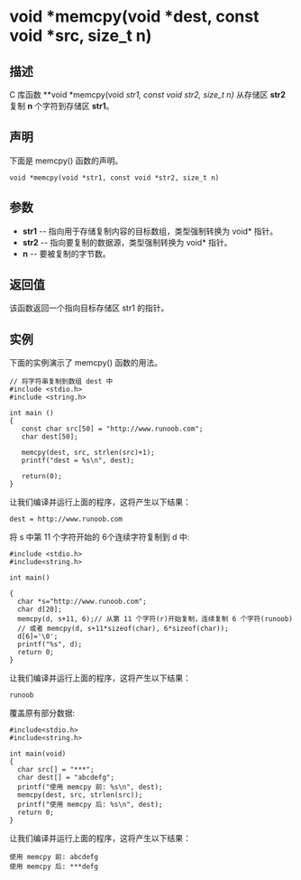 # void *memcpy(void *dest, const void *src, size_t n)

## 描述

C 库函数 **void \*memcpy(void *str1, const void *str2, size_t n)** 从存储区 **str2** 复制 **n** 个字符到存储区 **str1**。

## 声明

下面是 memcpy() 函数的声明。

```
void *memcpy(void *str1, const void *str2, size_t n)
```

## 参数

- **str1** -- 指向用于存储复制内容的目标数组，类型强制转换为 void* 指针。
- **str2** -- 指向要复制的数据源，类型强制转换为 void* 指针。
- **n** -- 要被复制的字节数。

## 返回值

该函数返回一个指向目标存储区 str1 的指针。

## 实例

下面的实例演示了 memcpy() 函数的用法。

```
// 将字符串复制到数组 dest 中
#include <stdio.h>
#include <string.h>
 
int main ()
{
   const char src[50] = "http://www.runoob.com";
   char dest[50];
 
   memcpy(dest, src, strlen(src)+1);
   printf("dest = %s\n", dest);
   
   return(0);
}
```



让我们编译并运行上面的程序，这将产生以下结果：

```
dest = http://www.runoob.com
```

将 s 中第 11 个字符开始的 6个连续字符复制到 d 中:



```
#include <stdio.h>
#include<string.h>
 
int main()
 
{
  char *s="http://www.runoob.com";
  char d[20];
  memcpy(d, s+11, 6);// 从第 11 个字符(r)开始复制，连续复制 6 个字符(runoob)
  // 或者 memcpy(d, s+11*sizeof(char), 6*sizeof(char));
  d[6]='\0';
  printf("%s", d);
  return 0;
}
```



让我们编译并运行上面的程序，这将产生以下结果：

```
runoob
```

覆盖原有部分数据:

```
#include<stdio.h>
#include<string.h>
 
int main(void)
{
  char src[] = "***";
  char dest[] = "abcdefg";
  printf("使用 memcpy 前: %s\n", dest);
  memcpy(dest, src, strlen(src));
  printf("使用 memcpy 后: %s\n", dest);
  return 0;
}
```



让我们编译并运行上面的程序，这将产生以下结果：

```
使用 memcpy 前: abcdefg
使用 memcpy 后: ***defg
```





